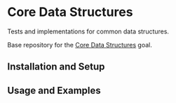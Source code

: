 # Core Data Structures

Tests and implementations for common data structures.

Base repository for the [Core Data Structures](https://github.com/GuildCrafts/web-development-js/issues/127) goal.

## Installation and Setup

## Usage and Examples
